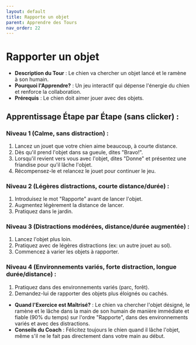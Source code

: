 ```yaml
---
layout: default
title: Rapporte un objet
parent: Apprendre des Tours
nav_order: 22
---
```


# Rapporter un objet
- **Description du Tour** : Le chien va chercher un objet lancé et le ramène à son humain.
- **Pourquoi l'Apprendre?** : Un jeu interactif qui dépense l'énergie du chien et renforce la collaboration.
- **Prérequis** : Le chien doit aimer jouer avec des objets.

## Apprentissage Étape par Étape (sans clicker) :

### Niveau 1 (Calme, sans distraction) :
1. Lancez un jouet que votre chien aime beaucoup, à courte distance.
2. Dès qu'il prend l'objet dans sa gueule, dites "Bravo!".
3. Lorsqu'il revient vers vous avec l'objet, dites "Donne" et présentez une friandise pour qu'il lâche l'objet.
4. Récompensez-le et relancez le jouet pour continuer le jeu.

### Niveau 2 (Légères distractions, courte distance/durée) :
1. Introduisez le mot "Rapporte" avant de lancer l'objet.
2. Augmentez légèrement la distance de lancer.
3. Pratiquez dans le jardin.

### Niveau 3 (Distractions modérées, distance/durée augmentée) :
1. Lancez l'objet plus loin.
2. Pratiquez avec de légères distractions (ex: un autre jouet au sol).
3. Commencez à varier les objets à rapporter.

### Niveau 4 (Environnements variés, forte distraction, longue durée/distance) :
1. Pratiquez dans des environnements variés (parc, forêt).
2. Demandez-lui de rapporter des objets plus éloignés ou cachés.

- **Quand l'Exercice est Maîtrisé?** : Le chien va chercher l'objet désigné, le ramène et le lâche dans la main de son humain de manière immédiate et fiable (90% du temps) sur l'ordre "Rapporte", dans des environnements variés et avec des distractions.
- **Conseils du Coach** : Félicitez toujours le chien quand il lâche l'objet, même s'il ne le fait pas directement dans votre main au début. 
